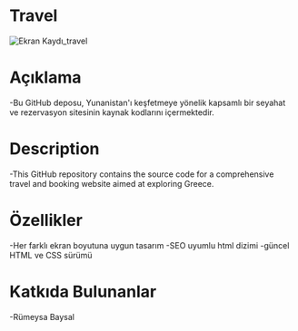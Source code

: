 # Travel
![Ekran Kaydı_travel](https://github.com/rumeysabaysal/Travel-/assets/147662934/0cd6302c-fef3-4c14-94bb-83167099516a)

# Açıklama
-Bu GitHub deposu, Yunanistan'ı keşfetmeye yönelik kapsamlı bir seyahat ve rezervasyon sitesinin kaynak kodlarını içermektedir.

# Description
-This GitHub repository contains the source code for a comprehensive travel and booking website aimed at exploring Greece. 

# Özellikler
-Her farklı ekran boyutuna uygun tasarım
-SEO uyumlu html dizimi
-güncel HTML ve CSS sürümü

# Katkıda Bulunanlar
-Rümeysa Baysal
